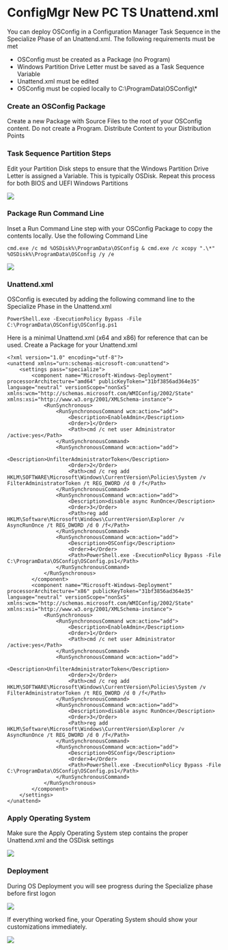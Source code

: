 # ConfigMgr New PC TS Unattend.xml

You can deploy OSConfig in a Configuration Manager Task Sequence in the Specialize Phase of an Unattend.xml.  The following requirements must be met

* OSConfig must be created as a Package \(no Program\)
* Windows Partition Drive Letter must be saved as a Task Sequence Variable
* Unattend.xml must be edited
* OSConfig must be copied locally to C:\ProgramData\OSConfig\\*

### Create an OSConfig Package

Create a new Package with Source Files to the root of your OSConfig content.  Do not create a Program.  Distribute Content to your Distribution Points

### Task Sequence Partition Steps

Edit your Partition Disk steps to ensure that the Windows Partition Drive Letter is assigned a Variable.  This is typically OSDisk.  Repeat this process for both BIOS and UEFI Windows Partitions

![](../../.gitbook/assets/2018-08-27_14-01-01.png)

### Package Run Command Line

Inset a Run Command Line step with your OSConfig Package to copy the contents locally.  Use the following Command Line

```text
cmd.exe /c md %OSDisk%\ProgramData\OSConfig & cmd.exe /c xcopy ".\*" %OSDisk%\ProgramData\OSConfig /y /e
```

![](../../.gitbook/assets/2018-08-27_14-03-38.png)

### Unattend.xml

OSConfig is executed by adding the following command line to the Specialize Phase in the Unattend.xml

```text
PowerShell.exe -ExecutionPolicy Bypass -File C:\ProgramData\OSConfig\OSConfig.ps1
```

Here is a minimal Unattend.xml \(x64 and x86\) for reference that can be used.  Create a Package for your Unattend.xml

```text
<?xml version="1.0" encoding="utf-8"?>
<unattend xmlns="urn:schemas-microsoft-com:unattend">
	<settings pass="specialize">
		<component name="Microsoft-Windows-Deployment" processorArchitecture="amd64" publicKeyToken="31bf3856ad364e35" language="neutral" versionScope="nonSxS" xmlns:wcm="http://schemas.microsoft.com/WMIConfig/2002/State" xmlns:xsi="http://www.w3.org/2001/XMLSchema-instance">
			<RunSynchronous>
				<RunSynchronousCommand wcm:action="add">
					<Description>EnableAdmin</Description>
					<Order>1</Order>
					<Path>cmd /c net user Administrator /active:yes</Path>
				</RunSynchronousCommand>
				<RunSynchronousCommand wcm:action="add">
					<Description>UnfilterAdministratorToken</Description>
					<Order>2</Order>
					<Path>cmd /c reg add HKLM\SOFTWARE\Microsoft\Windows\CurrentVersion\Policies\System /v FilterAdministratorToken /t REG_DWORD /d 0 /f</Path>
				</RunSynchronousCommand>
				<RunSynchronousCommand wcm:action="add">
					<Description>disable async RunOnce</Description>
					<Order>3</Order>
					<Path>reg add HKLM\Software\Microsoft\Windows\CurrentVersion\Explorer /v AsyncRunOnce /t REG_DWORD /d 0 /f</Path>
				</RunSynchronousCommand>
				<RunSynchronousCommand wcm:action="add">
					<Description>OSConfig</Description>
					<Order>4</Order>
					<Path>PowerShell.exe -ExecutionPolicy Bypass -File C:\ProgramData\OSConfig\OSConfig.ps1</Path>
				</RunSynchronousCommand>
			</RunSynchronous>
		</component>
		<component name="Microsoft-Windows-Deployment" processorArchitecture="x86" publicKeyToken="31bf3856ad364e35" language="neutral" versionScope="nonSxS" xmlns:wcm="http://schemas.microsoft.com/WMIConfig/2002/State" xmlns:xsi="http://www.w3.org/2001/XMLSchema-instance">
			<RunSynchronous>
				<RunSynchronousCommand wcm:action="add">
					<Description>EnableAdmin</Description>
					<Order>1</Order>
					<Path>cmd /c net user Administrator /active:yes</Path>
				</RunSynchronousCommand>
				<RunSynchronousCommand wcm:action="add">
					<Description>UnfilterAdministratorToken</Description>
					<Order>2</Order>
					<Path>cmd /c reg add HKLM\SOFTWARE\Microsoft\Windows\CurrentVersion\Policies\System /v FilterAdministratorToken /t REG_DWORD /d 0 /f</Path>
				</RunSynchronousCommand>
				<RunSynchronousCommand wcm:action="add">
					<Description>disable async RunOnce</Description>
					<Order>3</Order>
					<Path>reg add HKLM\Software\Microsoft\Windows\CurrentVersion\Explorer /v AsyncRunOnce /t REG_DWORD /d 0 /f</Path>
				</RunSynchronousCommand>
				<RunSynchronousCommand wcm:action="add">
					<Description>OSConfig</Description>
					<Order>4</Order>
					<Path>PowerShell.exe -ExecutionPolicy Bypass -File C:\ProgramData\OSConfig\OSConfig.ps1</Path>
				</RunSynchronousCommand>
			</RunSynchronous>
		</component>
	</settings>
</unattend>
```

### Apply Operating System

Make sure the Apply Operating System step contains the proper Unattend.xml and the OSDisk settings

![](../../.gitbook/assets/2018-08-27_14-15-30.png)

### Deployment

During OS Deployment you will see progress during the Specialize phase before first logon

![](../../.gitbook/assets/2018-08-27_13-24-51.png)

If everything worked fine, your Operating System should show your customizations immediately.

![](../../.gitbook/assets/2018-08-27_13-20-06.png)

